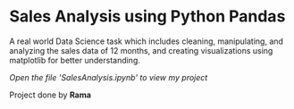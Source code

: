 # Sales Analysis using Python Pandas
A real world Data Science task which includes cleaning, manipulating, and analyzing the sales data of 12 months, and creating visualizations using matplotlib for better understanding.
 
*Open the file 'SalesAnalysis.ipynb' to view my project*


Project done by **Rama**
